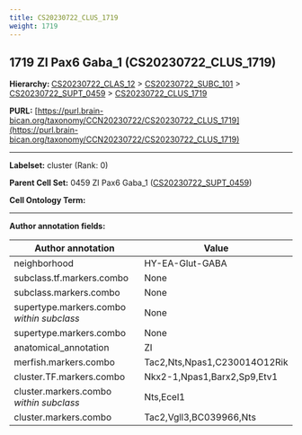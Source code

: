 ```yaml
---
title: CS20230722_CLUS_1719
weight: 1719
---
```

## 1719 ZI Pax6 Gaba_1 (CS20230722_CLUS_1719)
<b>Hierarchy: </b>
[CS20230722_CLAS_12](../CS20230722_CLAS_12) >
[CS20230722_SUBC_101](../CS20230722_SUBC_101) >
[CS20230722_SUPT_0459](../CS20230722_SUPT_0459) >
[CS20230722_CLUS_1719](../CS20230722_CLUS_1719)

**PURL:** [https://purl.brain-bican.org/taxonomy/CCN20230722/CS20230722_CLUS_1719](https://purl.brain-bican.org/taxonomy/CCN20230722/CS20230722_CLUS_1719)

---


**Labelset:** cluster (Rank: 0)

**Parent Cell Set:** 0459 ZI Pax6 Gaba_1 ([CS20230722_SUPT_0459](../CS20230722_SUPT_0459))



**Cell Ontology Term:** 

[MARKER GENES.]: #


---

[TRANSFERRED ANNOTATIONS.]: #


[AUTHOR ANNOTATION FIELDS.]: #


**Author annotation fields:**

| Author annotation | Value |
|-------------------|-------|
|neighborhood|HY-EA-Glut-GABA|
|subclass.tf.markers.combo|None|
|subclass.markers.combo|None|
|supertype.markers.combo _within subclass_|None|
|supertype.markers.combo|None|
|anatomical_annotation|ZI|
|merfish.markers.combo|Tac2,Nts,Npas1,C230014O12Rik|
|cluster.TF.markers.combo|Nkx2-1,Npas1,Barx2,Sp9,Etv1|
|cluster.markers.combo _within subclass_|Nts,Ecel1|
|cluster.markers.combo|Tac2,Vgll3,BC039966,Nts|
